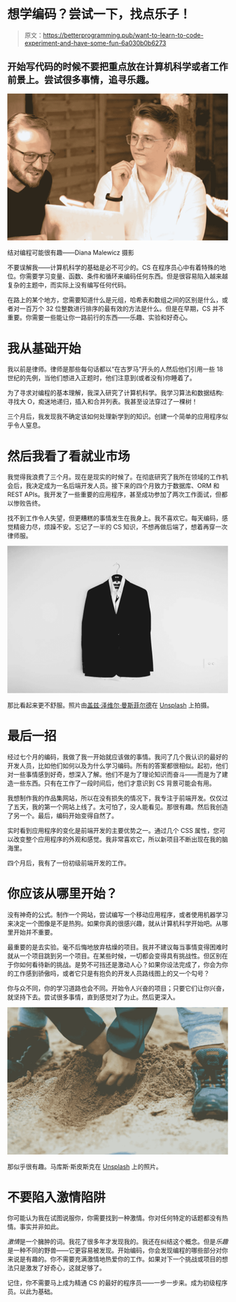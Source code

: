 # 想学编码？尝试一下，找点乐子！

> 原文：<https://betterprogramming.pub/want-to-learn-to-code-experiment-and-have-some-fun-6a030b0b6273>

## 开始写代码的时候不要把重点放在计算机科学或者工作前景上。尝试很多事情，追寻乐趣。

![](img/f6a44355f8688717346b4a7c02c4bd38.png)

结对编程可能很有趣——Diana Malewicz 摄影

不要误解我——计算机科学的基础是必不可少的。CS 在程序员心中有着特殊的地位。你需要学习变量、函数、条件和循环来编码任何东西。但是很容易陷入越来越复杂的主题中，而实际上没有编写任何代码。

在路上的某个地方，您需要知道什么是元组，哈希表和数组之间的区别是什么，或者对一百万个 32 位整数进行排序的最有效的方法是什么。但是在早期，CS 并不重要。你需要一些能让你一路前行的东西——乐趣、实验和好奇心。

# 我从基础开始

我以前是律师。律师是那些每句话都以“在古罗马”开头的人然后他们引用一些 18 世纪的先例，当他们想进入正题时，他们注意到(或者没有)你睡着了。

为了寻求对编程的基本理解，我深入研究了计算机科学。我学习算法和数据结构:寻找大 O，痴迷地递归，插入和合并列表。我甚至设法穿过了一棵树！

三个月后，我发现我不确定该如何处理新学到的知识。创建一个简单的应用程序似乎令人窒息。

# 然后我看了看就业市场

我觉得我浪费了三个月。现在是现实的时候了。在彻底研究了我所在领域的工作机会后，我决定成为一名后端开发人员。接下来的四个月致力于数据库、ORM 和 REST APIs。我开发了一些重要的应用程序，甚至成功参加了两次工作面试，但都以惨败告终。

找不到工作令人失望，但更糟糕的事情发生在我身上。我不喜欢它。每天编码，感觉精疲力尽，烦躁不安。忘记了一半的 CS 知识，不想再做后端了，想着再穿一次律师服。

![](img/15f0ec8e3f73d82ba9d27f61f053de08.png)

那比看起来更不舒服。照片由[盖兹·泽维尔·曼斯菲尔德](https://unsplash.com/@gezxaviermansfield?utm_source=unsplash&utm_medium=referral&utm_content=creditCopyText)在 [Unsplash](https://unsplash.com/collections/9826757/learning?utm_source=unsplash&utm_medium=referral&utm_content=creditCopyText) 上拍摄。

# 最后一招

经过七个月的编码，我做了我一开始就应该做的事情。我问了几个我认识的最好的开发人员，比如他们如何以及为什么学习编码。所有的答案都很相似。起初，他们对一些事情感到好奇，想深入了解。他们不是为了理论知识而奋斗——而是为了建造一些东西。只有在工作了一段时间后，他们才意识到 CS 背景可能会有用。

我想制作我的作品集网站，所以在没有损失的情况下，我专注于前端开发。仅仅过了五天，我的第一个网站上线了。太可怕了，没人能看见。那很有趣。然后我创造了另一个。最后，编码开始变得自然了。

实时看到应用程序的变化是前端开发的主要优势之一。通过几个 CSS 属性，您可以改变整个应用程序的外观和感觉。我非常喜欢它，所以新项目不断出现在我的脑海里。

四个月后，我有了一份初级前端开发的工作。

# 你应该从哪里开始？

没有神奇的公式。制作一个网站，尝试编写一个移动应用程序，或者使用机器学习来决定一个图像是不是热狗。如果你真的很感兴趣，就从计算机科学开始吧。从哪里开始并不重要。

最重要的是去实验。毫不后悔地放弃枯燥的项目。我并不建议每当事情变得困难时就从一个项目跳到另一个项目。在某些时候，一切都会变得具有挑战性。但区别在于你如何看待新的挑战。是势不可挡还是激动人心？如果你设法完成了，你会为你的工作感到骄傲吗，或者它只是有抱负的开发人员路线图上的又一个勾号？

你与众不同，你的学习道路也会不同。开始令人兴奋的项目；只要它们让你兴奋，就坚持下去。尝试很多事情，直到感觉对了为止。然后更深入。

![](img/9d23b84e1152ba9e76eea7f0c17a42a9.png)

那似乎很有趣。马库斯·斯皮斯克在 [Unsplash](https://unsplash.com/collections/9826757/learning?utm_source=unsplash&utm_medium=referral&utm_content=creditCopyText) 上的照片。

# 不要陷入激情陷阱

你可能认为我在试图说服你，你需要找到一种激情。你对任何特定的话题都没有热情。事实并非如此。

*激情*是一个臃肿的词。我花了很多年才发现我的。我还在纠结这个概念。但是*乐趣*是一种不同的野兽——它更容易被发现。开始编码，你会发现编程的哪些部分对你来说是有趣的。你不需要充满激情地热爱你的工作。如果对下一个挑战或项目的想法只是激发了好奇心，这就足够了。

记住，你不需要马上成为精通 CS 的最好的程序员——一步一步来。成为初级程序员。以此为基础。
